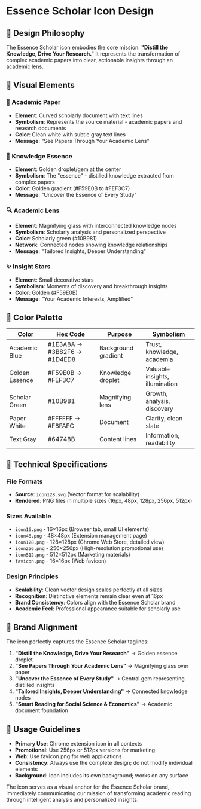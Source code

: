 # Essence Scholar Icon Design

## 🎯 Design Philosophy

The Essence Scholar icon embodies the core mission: **"Distill the Knowledge, Drive Your Research."** It represents the transformation of complex academic papers into clear, actionable insights through an academic lens.

## 🎨 Visual Elements

### 📘 Academic Paper
- **Element**: Curved scholarly document with text lines
- **Symbolism**: Represents the source material - academic papers and research documents
- **Color**: Clean white with subtle gray text lines
- **Message**: "See Papers Through Your Academic Lens"

### 💎 Knowledge Essence
- **Element**: Golden droplet/gem at the center
- **Symbolism**: The "essence" - distilled knowledge extracted from complex papers
- **Color**: Golden gradient (#F59E0B to #FEF3C7)
- **Message**: "Uncover the Essence of Every Study"

### 🔍 Academic Lens
- **Element**: Magnifying glass with interconnected knowledge nodes
- **Symbolism**: Scholarly analysis and personalized perspective
- **Color**: Scholarly green (#10B981)
- **Network**: Connected nodes showing knowledge relationships
- **Message**: "Tailored Insights, Deeper Understanding"

### ✨ Insight Stars
- **Element**: Small decorative stars
- **Symbolism**: Moments of discovery and breakthrough insights
- **Color**: Golden (#F59E0B)
- **Message**: "Your Academic Interests, Amplified"

## 🎨 Color Palette

| Color | Hex Code | Purpose | Symbolism |
|-------|----------|---------|-----------|
| Academic Blue | #1E3A8A → #3B82F6 → #1D4ED8 | Background gradient | Trust, knowledge, academia |
| Golden Essence | #F59E0B → #FEF3C7 | Knowledge droplet | Valuable insights, illumination |
| Scholar Green | #10B981 | Magnifying lens | Growth, analysis, discovery |
| Paper White | #FFFFFF → #F8FAFC | Document | Clarity, clean slate |
| Text Gray | #64748B | Content lines | Information, readability |

## 📐 Technical Specifications

### File Formats
- **Source**: `icon128.svg` (Vector format for scalability)
- **Rendered**: PNG files in multiple sizes (16px, 48px, 128px, 256px, 512px)

### Sizes Available
- `icon16.png` - 16×16px (Browser tab, small UI elements)
- `icon48.png` - 48×48px (Extension management page)
- `icon128.png` - 128×128px (Chrome Web Store, detailed view)
- `icon256.png` - 256×256px (High-resolution promotional use)
- `icon512.png` - 512×512px (Marketing materials)
- `favicon.png` - 16×16px (Web favicon)

### Design Principles
- **Scalability**: Clean vector design scales perfectly at all sizes
- **Recognition**: Distinctive elements remain clear even at 16px
- **Brand Consistency**: Colors align with the Essence Scholar brand
- **Academic Feel**: Professional appearance suitable for scholarly use

## 🚀 Brand Alignment

The icon perfectly captures the Essence Scholar taglines:

1. **"Distill the Knowledge, Drive Your Research"** → Golden essence droplet
2. **"See Papers Through Your Academic Lens"** → Magnifying glass over paper
3. **"Uncover the Essence of Every Study"** → Central gem representing distilled insights
4. **"Tailored Insights, Deeper Understanding"** → Connected knowledge nodes
5. **"Smart Reading for Social Science & Economics"** → Academic document foundation

## 🔧 Usage Guidelines

- **Primary Use**: Chrome extension icon in all contexts
- **Promotional**: Use 256px or 512px versions for marketing
- **Web**: Use favicon.png for web applications
- **Consistency**: Always use the complete design; do not modify individual elements
- **Background**: Icon includes its own background; works on any surface

The icon serves as a visual anchor for the Essence Scholar brand, immediately communicating our mission of transforming academic reading through intelligent analysis and personalized insights. 